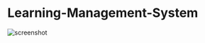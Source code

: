 # Learning-Management-System


![screenshot](https://user-images.githubusercontent.com/90818051/179147577-4ab3a426-6248-4971-b8ce-a85f7d252033.png)
